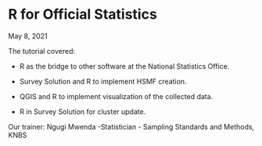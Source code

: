 # R for Official Statistics

May 8, 2021

The tutorial covered:

- R as the bridge to other software at the National Statistics Office.

- Survey Solution and R to implement HSMF creation.

- QGIS and R to implement visualization of the collected data.

- R in Survey Solution for cluster update.

Our trainer: Ngugi Mwenda -Statistician - Sampling Standards and Methods, KNBS
